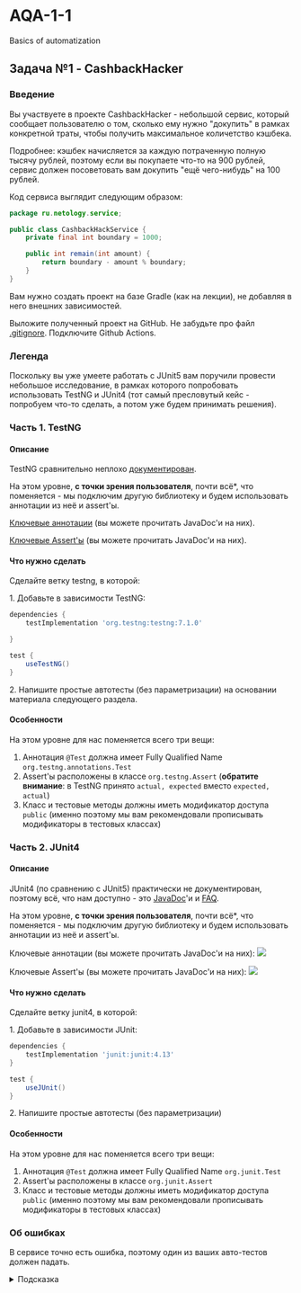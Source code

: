 # AQA-1-1
Basics of automatization

## Задача №1 - CashbackHacker

### Введение

Вы участвуете в проекте CashbackHacker - небольшой сервис, который сообщает пользователю о том, сколько ему нужно "докупить" в рамках конкретной траты, чтобы получить максимальное количетство кэшбека.

Подробнее: кэшбек начисляется за каждую потраченную полную тысячу рублей, поэтому если вы покупаете что-то на 900 рублей, сервис должен посоветовать вам докупить "ещё чего-нибудь" на 100 рублей.

Код сервиса выглядит следующим образом:

```java
package ru.netology.service;

public class CashbackHackService {
    private final int boundary = 1000;

    public int remain(int amount) {
        return boundary - amount % boundary;
    }
}
```

Вам нужно создать проект на базе Gradle (как на лекции), не добавляя в него внешних зависимостей.

Выложите полученный проект на GitHub. Не забудьте про файл [.gitignore](../.gitignore). Подключите Github Actions.

### Легенда

Поскольку вы уже умеете работать с JUnit5 вам поручили провести небольшое исследование, в рамках которого попробовать использовать TestNG и JUnit4 (тот самый пресловутый кейс - попробуем что-то сделать, а потом уже будем принимать решения).

### Часть 1. TestNG

#### Описание

TestNG сравнительно неплохо [документирован](https://testng.org/doc/documentation-main.html).

На этом уровне, **с точки зрения пользователя**, почти всё*, что поменяется - мы подключим другую библиотеку и будем использовать аннотации из неё и assert'ы.

[Ключевые аннотации](https://testng.org/doc/documentation-main.html#annotations) (вы можете прочитать JavaDoc'и на них).

[Ключевые Assert'ы](https://testng.org/doc/documentation-main.html#success-failure) (вы можете прочитать JavaDoc'и на них).

#### Что нужно сделать

Сделайте ветку testng, в которой:

1\. Добавьте в зависимости TestNG:
```groovy
dependencies {
    testImplementation 'org.testng:testng:7.1.0'

}

test {
    useTestNG()
}
```

2\. Напишите простые автотесты (без параметризации) на основании материала следующего раздела.

#### Особенности

На этом уровне для нас поменяется всего три вещи:
1. Аннотация `@Test` должна имеет Fully Qualified Name `org.testng.annotations.Test`
2. Assert'ы расположены в классе `org.testng.Assert` (**обратите внимание**: в TestNG принято `actual, expected` вместо `expected, actual`)
3. Класс и тестовые методы должны иметь модификатор доступа `public` (именно поэтому мы вам рекомендовали прописывать модификаторы в тестовых классах) 

### Часть 2. JUnit4

#### Описание

JUnit4 (по сравнению с JUnit5) практически не документирован, поэтому всё, что нам доступно - это [JavaDoc](https://junit.org/junit4/javadoc/latest/index.html)'и и [FAQ](https://junit.org/junit4/faq.html).

На этом уровне, **с точки зрения пользователя**, почти всё*, что поменяется - мы подключим другую библиотеку и будем использовать аннотации из неё и assert'ы.

Ключевые аннотации (вы можете прочитать JavaDoc'и на них):
![](pic/junit4-annotations.png) 

Ключевые Assert'ы (вы можете прочитать JavaDoc'и на них):
![](pic/junit4-asserts.png) 


#### Что нужно сделать

Сделайте ветку junit4, в которой:

1\. Добавьте в зависимости JUnit:
```groovy
dependencies {
    testImplementation 'junit:junit:4.13'
}

test {
    useJUnit()
}
```

2\. Напишите простые автотесты (без параметризации)

#### Особенности

На этом уровне для нас поменяется всего три вещи:
1. Аннотация `@Test` должна имеет Fully Qualified Name `org.junit.Test`
2. Assert'ы расположены в классе `org.junit.Assert`
3. Класс и тестовые методы должны иметь модификатор доступа `public` (именно поэтому мы вам рекомендовали прописывать модификаторы в тестовых классах) 

### Об ошибках

В сервисе точно есть ошибка, поэтому один из ваших авто-тестов должен падать.

<details>
    <summary>Подсказка</summary>

    Если пользователь купил ровно на 1000 рублей, то приложение не должно ему говорить, что нужно купить ещё на 1000.
</details>